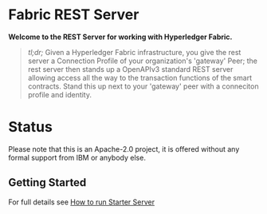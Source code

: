 # Fabric REST Server
**Welcome to the REST Server for working with Hyperledger Fabric.**

> *tl;dr;*
>Given a Hyperledger Fabric infrastructure, you give the rest server a Connection Profile of your organization's 'gateway' Peer; the rest server then stands up a OpenAPIv3 standard REST server allowing access all the way to the transaction functions of the smart contracts.
> Stand this up next to your 'gateway' peer with a conneciton profile and identity.

# Status

Please note that this is an Apache-2.0 project, it is offered without any formal support from IBM or anybody else.

## Getting Started

For full details see [How to run Starter Server](./docs/starter-rest-server/index.md)
